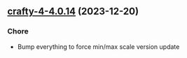 

## [crafty-4-4.0.14](https://github.com/truecharts/charts/compare/crafty-4-4.0.13...crafty-4-4.0.14) (2023-12-20)

### Chore

- Bump everything to force min/max scale version update
  
  